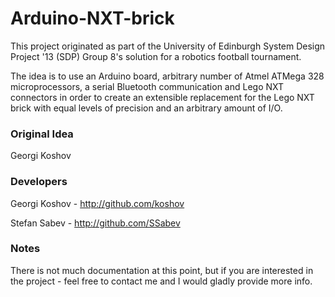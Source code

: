 Arduino-NXT-brick
=================

This project originated as part of the University of Edinburgh System Design Project '13 (SDP) Group 8's solution for a robotics football tournament.

The idea is to use an Arduino board, arbitrary number of Atmel ATMega 328 microprocessors, a serial Bluetooth communication and Lego NXT connectors in order to create an extensible replacement for the Lego NXT brick with equal levels of precision and an arbitrary amount of I/O.

### Original Idea
Georgi Koshov

### Developers
Georgi Koshov - http://github.com/koshov

Stefan Sabev - http://github.com/SSabev

### Notes
There is not much documentation at this point, but if you are interested in the project - feel free to contact me and I would gladly provide more info.
